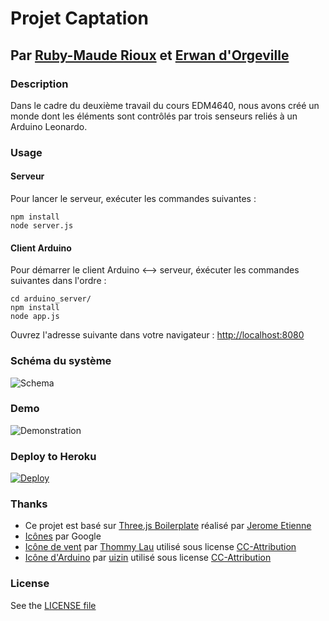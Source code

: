 # Projet Captation
## Par [Ruby-Maude Rioux](http://ca.linkedin.com/pub/ruby-maude-rioux/5a/3b9/b5a) et [Erwan d'Orgeville](http://erwandorgeville.com)

### Description

Dans le cadre du deuxième travail du cours EDM4640, nous avons créé un monde dont les éléments sont contrôlés par trois senseurs reliés à un Arduino Leonardo. 

### Usage

#### Serveur

Pour lancer le serveur, exécuter les commandes suivantes :
```
npm install
node server.js
```

#### Client Arduino

Pour démarrer le client Arduino <--> serveur, éxécuter les commandes suivantes dans l'ordre :  
```
cd arduino_server/
npm install
node app.js
```

Ouvrez l'adresse suivante dans votre navigateur : [http://localhost:8080](http://localhost:8080)

### Schéma du système
![Schema](https://raw.githubusercontent.com/th3m4ri0/projet-captation/master/images/schema.png?token=ACj7vD3auVfRieEPjEx2I9t5rZhYaynIks5UWPQ6wA%3D%3D)

### Demo
![Demonstration](https://raw.githubusercontent.com/th3m4ri0/projet-captation/master/images/demo.gif?token=ACj7vCtEceXwTi9tJKLThLC-chrVm5BKks5UWAQAwA%3D%3D)

### Deploy to Heroku
[![Deploy](https://www.herokucdn.com/deploy/button.png)](https://heroku.com/deploy?template=https://github.com/th3m4ri0/projet-captation)

### Thanks
- Ce projet est basé sur [Three.js Boilerplate](https://github.com/jeromeetienne/threejsboilerplate/) réalisé par [Jerome Etienne](https://github.com/jeromeetienne/)
- [Icônes](https://github.com/google/material-design-icons) par Google
- [Icône de vent](http://thenounproject.com/term/wind/75103/) par [Thommy Lau](http://thenounproject.com/lch121/) utilisé sous license [CC-Attribution](http://creativecommons.org/licenses/by/3.0/us/)
- [Icône d'Arduino](http://thenounproject.com/term/arduino/34403/) par [uizin](http://thenounproject.com/uizin/) utilisé sous license [CC-Attribution](http://creativecommons.org/licenses/by/3.0/us/)


### License
See the [LICENSE file](https://github.com/th3m4ri0/projet-captation/blob/master/LICENSE)
